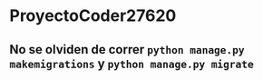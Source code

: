 # ProyectoCoder27620
## No se olviden de correr ``python manage.py makemigrations`` y ``python manage.py migrate``
